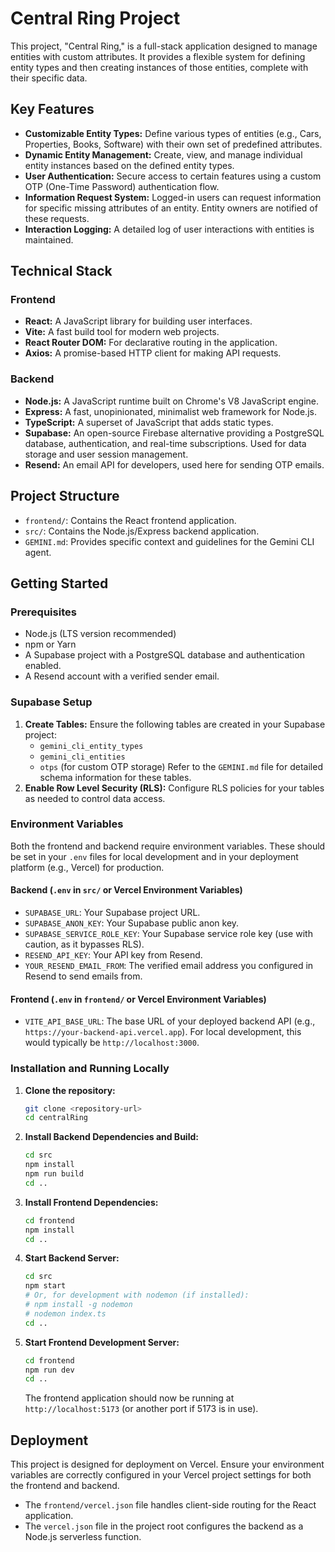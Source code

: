 # Central Ring Project

This project, "Central Ring," is a full-stack application designed to manage entities with custom attributes. It provides a flexible system for defining entity types and then creating instances of those entities, complete with their specific data.

## Key Features

-   **Customizable Entity Types:** Define various types of entities (e.g., Cars, Properties, Books, Software) with their own set of predefined attributes.
-   **Dynamic Entity Management:** Create, view, and manage individual entity instances based on the defined entity types.
-   **User Authentication:** Secure access to certain features using a custom OTP (One-Time Password) authentication flow.
-   **Information Request System:** Logged-in users can request information for specific missing attributes of an entity. Entity owners are notified of these requests.
-   **Interaction Logging:** A detailed log of user interactions with entities is maintained.

## Technical Stack

### Frontend

-   **React:** A JavaScript library for building user interfaces.
-   **Vite:** A fast build tool for modern web projects.
-   **React Router DOM:** For declarative routing in the application.
-   **Axios:** A promise-based HTTP client for making API requests.

### Backend

-   **Node.js:** A JavaScript runtime built on Chrome's V8 JavaScript engine.
-   **Express:** A fast, unopinionated, minimalist web framework for Node.js.
-   **TypeScript:** A superset of JavaScript that adds static types.
-   **Supabase:** An open-source Firebase alternative providing a PostgreSQL database, authentication, and real-time subscriptions. Used for data storage and user session management.
-   **Resend:** An email API for developers, used here for sending OTP emails.

## Project Structure

-   `frontend/`: Contains the React frontend application.
-   `src/`: Contains the Node.js/Express backend application.
-   `GEMINI.md`: Provides specific context and guidelines for the Gemini CLI agent.

## Getting Started

### Prerequisites

-   Node.js (LTS version recommended)
-   npm or Yarn
-   A Supabase project with a PostgreSQL database and authentication enabled.
-   A Resend account with a verified sender email.

### Supabase Setup

1.  **Create Tables:** Ensure the following tables are created in your Supabase project:
    -   `gemini_cli_entity_types`
    -   `gemini_cli_entities`
    -   `otps` (for custom OTP storage)
    Refer to the `GEMINI.md` file for detailed schema information for these tables.
2.  **Enable Row Level Security (RLS):** Configure RLS policies for your tables as needed to control data access.

### Environment Variables

Both the frontend and backend require environment variables. These should be set in your `.env` files for local development and in your deployment platform (e.g., Vercel) for production.

#### Backend (`.env` in `src/` or Vercel Environment Variables)

-   `SUPABASE_URL`: Your Supabase project URL.
-   `SUPABASE_ANON_KEY`: Your Supabase public anon key.
-   `SUPABASE_SERVICE_ROLE_KEY`: Your Supabase service role key (use with caution, as it bypasses RLS).
-   `RESEND_API_KEY`: Your API key from Resend.
-   `YOUR_RESEND_EMAIL_FROM`: The verified email address you configured in Resend to send emails from.

#### Frontend (`.env` in `frontend/` or Vercel Environment Variables)

-   `VITE_API_BASE_URL`: The base URL of your deployed backend API (e.g., `https://your-backend-api.vercel.app`). For local development, this would typically be `http://localhost:3000`.

### Installation and Running Locally

1.  **Clone the repository:**
    ```bash
    git clone <repository-url>
    cd centralRing
    ```

2.  **Install Backend Dependencies and Build:**
    ```bash
    cd src
    npm install
    npm run build
    cd ..
    ```

3.  **Install Frontend Dependencies:**
    ```bash
    cd frontend
    npm install
    cd ..
    ```

4.  **Start Backend Server:**
    ```bash
    cd src
    npm start
    # Or, for development with nodemon (if installed):
    # npm install -g nodemon
    # nodemon index.ts
    cd ..
    ```

5.  **Start Frontend Development Server:**
    ```bash
    cd frontend
    npm run dev
    cd ..
    ```

    The frontend application should now be running at `http://localhost:5173` (or another port if 5173 is in use).

## Deployment

This project is designed for deployment on Vercel. Ensure your environment variables are correctly configured in your Vercel project settings for both the frontend and backend.

-   The `frontend/vercel.json` file handles client-side routing for the React application.
-   The `vercel.json` file in the project root configures the backend as a Node.js serverless function.
